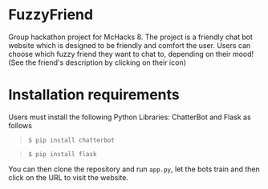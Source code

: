 # FuzzyFriend
Group hackathon project for McHacks 8. The project is a friendly chat bot website which is designed to be friendly and comfort the user. Users can choose which fuzzy friend they want to chat to, depending on their mood! (See the friend's description by clicking on their icon)

# Installation requirements
Users must install the following Python Libraries: ChatterBot and Flask as follows
> `$ pip install chatterbot`

> `$ pip install flask`

You can then clone the repository and run `app.py`, let the bots train and then click on the URL to visit the website.
